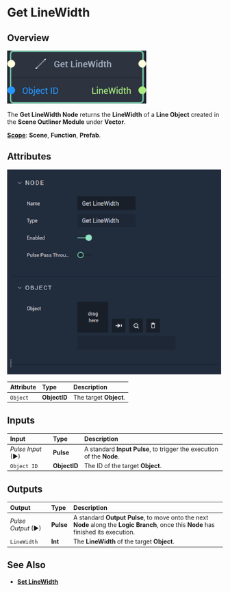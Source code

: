# Get LineWidth

## Overview

![The Get LineWidth Node.](../../../../.gitbook/assets/getlinewidthnode20241.png)

The **Get LineWidth Node** returns the **LineWidth** of a **Line Object** created in the **Scene Outliner Module** under **Vector**.

[**Scope**](../../../overview.md#scopes): **Scene**, **Function**, **Prefab**.

## Attributes

![The Get LineWidth Node Attributes.](../../../../.gitbook/assets/node-getlinewidth-attr.png)

| Attribute | Type | Description |
| :--- | :--- | :--- |
| `Object` | **ObjectID** | The target **Object**. |

## Inputs

| Input | Type | Description |
| :--- | :--- | :--- |
| _Pulse Input_ \(►\) | **Pulse** | A standard **Input Pulse**, to trigger the execution of the **Node**. |
| `Object ID` | **ObjectID** | The ID of the target **Object**. |

## Outputs

| Output | Type | Description |
| :--- | :--- | :--- |
| _Pulse Output_ \(►\) | **Pulse** | A standard **Output Pulse**, to move onto the next **Node** along the **Logic Branch**, once this **Node** has finished its execution. |
| `LineWidth` | **Int** | The **LineWidth** of the target **Object**. |

## See Also

* [**Set LineWidth**](setlinewidth.md)

